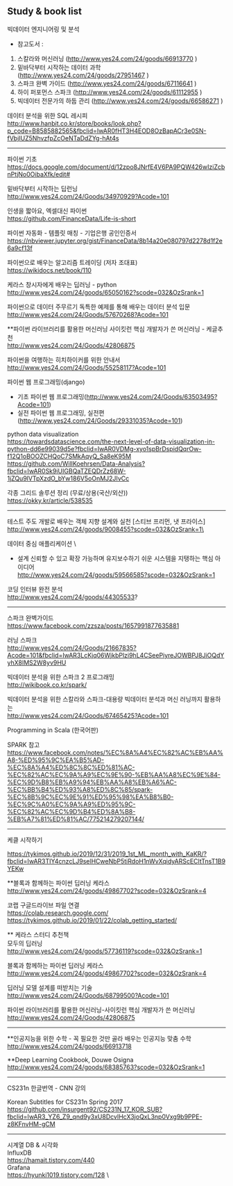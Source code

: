 Study & book list 
---

빅데이터 엔지니어링 및 분석

- 참고도서 : 
1) 스칼라와 머신러닝 (http://www.yes24.com/24/goods/66913770 )
2) 밑바닥부터 시작하는 데이터 과학 (http://www.yes24.com/24/goods/27951467 )
3) 스파크 완벽 가이드 (http://www.yes24.com/24/goods/67116641 )
4) 하이 퍼포먼스 스파크 (http://www.yes24.com/24/goods/61112955 )
5) 빅데이터 전문가의 하둡 관리 (http://www.yes24.com/24/goods/66586271 )

데이터 분석을 위한 SQL 레시피\
http://www.hanbit.co.kr/store/books/look.php?p_code=B8585882565&fbclid=IwAR0fHT3H4EOD8OzBapACr3e0SN-fVbjIUZ5NhvzfpZcOeNTaDdZYg-hAt4s

---
파이썬 기초 \
https://docs.google.com/document/d/12zpo8JNrfE4V6PA9PQW426wIziZcbnPtjNo0OibaXfk/edit#

밑바닥부터 시작하는 딥런닝 \
http://www.yes24.com/24/Goods/34970929?Acode=101 


인생을 짧아요, 엑셀대신 파이썬 \
https://github.com/FinanceData/Life-is-short


파이썬 자동화 - 템플릿 매칭 - 기업은행 공인인증서 \
https://nbviewer.jupyter.org/gist/FinanceData/8b14a20e080797d2278d1f2e6a9cf13f


파이썬으로 배우는 알고리즘 트레이딩 
(저자 조대표) \
https://wikidocs.net/book/110

케라스 창시자에게 배우는 딥러닝 - python \
http://www.yes24.com/24/goods/65050162?scode=032&OzSrank=1

파이썬으로 데이터 주무르기 독특한 예제를 통해 배우는 데이터 분석 입문\
http://www.yes24.com/24/Goods/57670268?Acode=101

**파이썬 라이브러리를 활용한 머신러닝 사이킷런 핵심 개발자가 쓴 머신러닝 - 케글추천 \
http://www.yes24.com/24/Goods/42806875

파이썬을 여행하는 히치하이커를 위한 안내서\
http://www.yes24.com/24/Goods/55258117?Acode=101

파이썬 웹 프로그래밍(django)
- 기초 파이썬 웹 프로그래밍(http://www.yes24.com/24/Goods/63503495?Acode=101)
- 실전 파이썬 웹 프로그래밍, 실전편(http://www.yes24.com/24/Goods/29331035?Acode=101)

python data visualization \
https://towardsdatascience.com/the-next-level-of-data-visualization-in-python-dd6e99039d5e?fbclid=IwAR0VDMg-xyo1spBrDspidQqrOw-f12Q1oBOOZCHQoC7SMkAqyQ_Sa8eK95M \
https://github.com/WillKoehrsen/Data-Analysis?fbclid=IwAR0Sk9iUIGBQaTZEQDrZz68W-1jZQu9lVTpXzdO_bYw186V5oOnMJ2JIvCc

각종 그리드 솔루션 정리 (무료/상용(국산/외산))\
https://okky.kr/article/538535


---

테스트 주도 개발로 배우는 객체 지향 설계와 실천 [스티브 프리먼, 냇 프라이스]\
http://www.yes24.com/24/goods/9008455?scode=032&OzSrank=1\

데이터 중심 애플리케이션 \
- 설계 신뢰할 수 있고 확장 가능하며 유지보수하기 쉬운 시스템을 지탱하는 핵심 아이디어\
http://www.yes24.com/24/goods/59566585?scode=032&OzSrank=1

코딩 인터뷰 완전 분석\
http://www.yes24.com/24/goods/44305533?

---
스파크 완벽가이드 \
https://www.facebook.com/zzsza/posts/1657991877635881

러닝 스파크 \
http://www.yes24.com/24/Goods/21667835?Acode=101&fbclid=IwAR3LcKjq06WjkbPlzi9hL4CSeePiyreJOWBPJ8JiOQdYyhX8IMS2W8yv9HU

빅데이터 분석을 위한 스파크 2 프로그래밍\
http://wikibook.co.kr/spark/

빅데이터 분석을 위한 스칼라와 스파크-대용량 빅데이터 분석과 머신 러닝까지 활용하는\
http://www.yes24.com/24/Goods/67465425?Acode=101

Programming in Scala (한국어판)

SPARK 참고\
https://www.facebook.com/notes/%EC%8A%A4%EC%82%AC%EB%AA%A8-%ED%95%9C%EA%B5%AD-%EC%8A%A4%ED%8C%8C%ED%81%AC-%EC%82%AC%EC%9A%A9%EC%9E%90-%EB%AA%A8%EC%9E%84-%EC%9D%B8%EB%A9%94%EB%AA%A8%EB%A6%AC-%EC%BB%B4%ED%93%A8%ED%8C%85/spark-%EC%8B%9C%EC%9E%91%ED%95%98%EA%B8%B0-%EC%9C%A0%EC%9A%A9%ED%95%9C-%EC%82%AC%EC%9D%B4%ED%8A%B8-%EB%A7%81%ED%81%AC/775214279207144/


---
케클 시작하기

https://tykimos.github.io/2019/12/31/2019_1st_ML_month_with_KaKR/?fbclid=IwAR3TIY4cnzcLJ9selHCweNbP5tiRdoH1nWvXqidyARScECltTnsT1B9YEKw

**블록과 함께하는 파이썬 딥러닝 케라스\
http://www.yes24.com/24/goods/49867702?scode=032&OzSrank=4

코랩 구글드라이브 파일 연결\
https://colab.research.google.com/
https://tykimos.github.io/2019/01/22/colab_getting_started/


** 케라스 스터디 추천책\
모두의 딥러닝  
http://www.yes24.com/24/goods/57736119?scode=032&OzSrank=1

블록과 함께하는 파이썬 딥러닝 케라스\
http://www.yes24.com/24/goods/49867702?scode=032&OzSrank=4

딥러닝 모델 설계를 떠받치는 기술\
http://www.yes24.com/24/Goods/68799500?Acode=101

파이썬 라이브러리를 활용한 머신러닝-사이킷런 핵심 개발자가 쓴 머신러닝\
http://www.yes24.com/24/Goods/42806875

---
**인공지능을 위한 수학 - 꼭 필요한 것만 골라 배우는 인공지능 맞춤 수학 \
http://www.yes24.com/24/goods/66913718

**Deep Learning Cookbook, Douwe Osigna \
http://www.yes24.com/24/goods/68385763?scode=032&OzSrank=1

---
CS231n 한글번역 - CNN 강의

Korean Subtitles for CS231n Spring 2017 \
https://github.com/insurgent92/CS231N_17_KOR_SUB?fbclid=IwAR3_YZ6_Z9_qnd9y3xU8DcvIHcX3joQxL3np0Vxg9b9PPE-z8KFnvHM-gCM


---
시계열 DB & 시각화 \
InfluxDB \
https://hamait.tistory.com/440 \
Grafana \
https://hyunki1019.tistory.com/128 \

